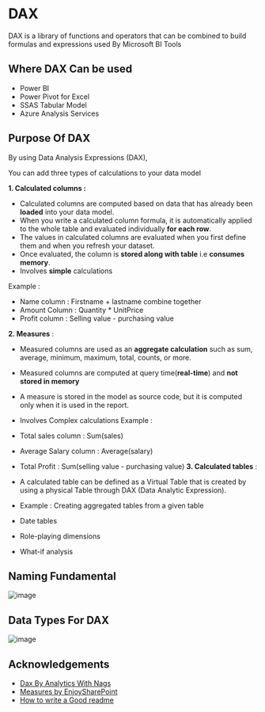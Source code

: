 
# DAX 
DAX is a library of functions and operators that can be combined to build formulas and
expressions used By Microsoft BI Tools

## Where DAX Can be used
-    Power BI
-    Power Pivot for Excel
-   SSAS Tabular Model
-  Azure Analysis Services

## Purpose Of DAX
By using Data Analysis Expressions (DAX),

You can add three types of calculations to your data model

**1. Calculated columns :**
- Calculated columns are computed based on data that has already been **loaded** into your data model. 
- When you write a calculated column formula, it is automatically applied to the whole table and evaluated individually **for each row**. 
- The values in calculated columns are evaluated when you first define them and when you refresh your dataset. 
- Once evaluated, the column is **stored along with table** i.e **consumes memory**.
- Involves **simple** calculations


Example :  
- Name column : Firstname + lastname combine together
- Amount Column  :  Quantity * UnitPrice
- Profit column : Selling value - purchasing value

**2. Measures** :

- Measured columns are used as an **aggregate calculation** such as sum, average, minimum, maximum, total, counts, or more.
- Measured columns are computed at query time(**real-time**) and **not stored in memory**
- A measure is stored in the model as source code, but it is computed only when it is used in the report.
- Involves Complex calculations
Example :
-  Total sales column : Sum(sales)
- Average Salary column : Average(salary)
- Total Profit : Sum(selling value - purchasing value)
**3. Calculated tables** : 

- A calculated table can be defined as a Virtual Table that is created by using a physical Table through DAX (Data Analytic Expression). 

- Example :  Creating aggregated tables from a given table
- Date tables
- Role-playing dimensions
- What-if analysis

## Naming Fundamental 

![image](https://github.com/pragyagupta333/PowerBI_Basics/assets/125549428/c58ca69d-50a6-42ea-bfe0-85babf653ed2)

## Data Types For DAX
![image](https://github.com/pragyagupta333/PowerBI_Basics/assets/125549428/d1e21b7c-80a1-4140-969f-a12c1a2d39e7)

## Acknowledgements

 - [Dax By Analytics With Nags](https://www.youtube.com/watch?v=yTOSOgUGKe4&t=7909s)
 - [Measures by EnjoySharePoint](https://www.enjoysharepoint.com/create-a-measure-in-power-bi/)
 - [How to write a Good readme](https://bulldogjob.com/news/449-how-to-write-a-good-readme-for-your-github-project)
